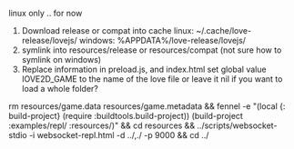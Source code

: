 linux only .. for now

1. Download release or compat into cache
   linux: ~/.cache/love-release/lovejs/
   windows: %APPDATA%/love-release/lovejs/
2. symlink into resources/release or resources/compat 
   (not sure how to symlink on windows)
3. Replace information in preload.js, and index.html
   set global value lOVE2D_GAME to the name of the love file or leave it nil if you want to load a whole folder?
   


rm resources/game.data resources/game.metadata && fennel -e "(local {: build-project} (require :buildtools.build-project)) (build-project :examples/repl/ :resources/)" && cd resources && ../scripts/websocket-stdio -i websocket-repl.html -d ../,./ -p 9000 && cd ../
